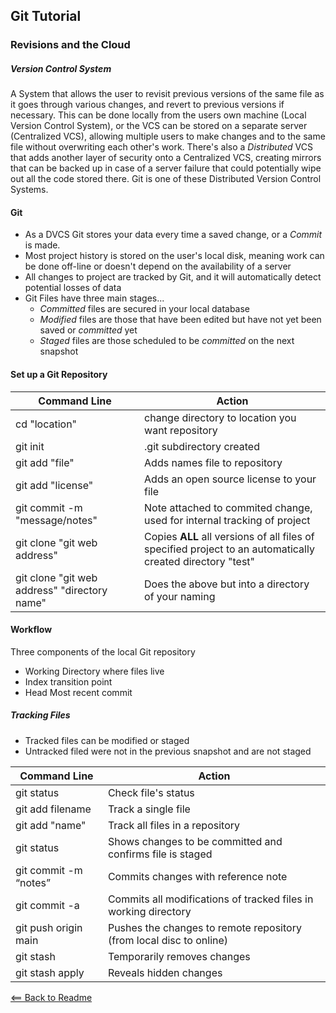 ## Git Tutorial


### Revisions and the Cloud


##### Version Control System
A System that allows the user to revisit previous versions of the same file as it goes through various changes, and revert to previous versions if necessary.
This can be done locally from the users own machine (Local Version Control System), or the VCS can be stored on a separate server (Centralized VCS), allowing multiple users to make changes and to the same file without overwriting each other's work. There's also a *Distributed* VCS that adds another layer of security onto a Centralized VCS, creating mirrors that can be backed up in case of a server failure that could potentially wipe out all the code stored there. Git is one of these Distributed Version Control Systems.

#### Git
- As a DVCS Git stores your data every time a saved change, or a *Commit* is made.
- Most project history is stored on the user's local disk, meaning work can be done off-line or doesn't depend on the availability of a server
- All changes to project are tracked by Git, and it will automatically detect potential losses of data
- Git Files have three main stages...
  - *Committed* files are secured in your local database
  - *Modified* files are those that have been edited but have not yet been saved or *committed* yet
  - *Staged* files are those scheduled to be *committed* on the next snapshot
  
#### Set up a Git Repository

Command Line | Action
-------|-------
cd "location" | change directory to location you want repository
git init | .git subdirectory created
git add "file" | Adds names file to repository
git add "license" | Adds an open source license to your file
git commit -m "message/notes" | Note attached to commited change, used for internal tracking of project
git clone "git web address" | Copies **ALL** all versions of all files of specified project to an automatically created directory "test"
git clone "git web address" "directory name" | Does the above but into a directory of your naming


#### Workflow

Three components of the local Git repository
- Working Directory where files live
- Index transition point
- Head Most recent commit

##### Tracking Files
- Tracked files can be modified or staged
- Untracked filed were not in the previous snapshot and are not staged  

Command Line | Action
-------|-------
git status | Check file's status
git add filename | Track a single file
git add "name" | Track all files in a repository
git status | Shows changes to be committed and confirms file is staged
git commit -m “notes” | Commits changes with reference note
git commit -a | Commits all modifications of tracked files in working directory
git push origin main | Pushes the changes to remote repository (from local disc to online)
git stash | Temporarily removes changes
git stash apply | Reveals hidden changes



[<== Back to Readme](README.md)
